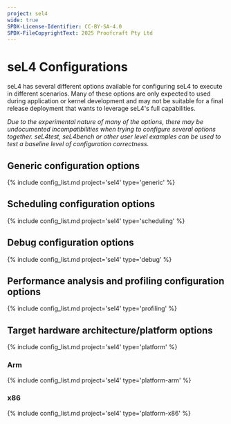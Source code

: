 ```yaml
---
project: sel4
wide: true
SPDX-License-Identifier: CC-BY-SA-4.0
SPDX-FileCopyrightText: 2025 Proofcraft Pty Ltd
---
```


# seL4 Configurations

seL4 has several different options available for configuring seL4 to execute in different
scenarios. Many of these options are only expected to used during application or kernel
development and may not be suitable for a final release deployment that wants to leverage
seL4's full capabilities.

*Due to the experimental nature of many of the options, there may be undocumented incompatibilities
when trying to configure several options together. seL4test, seL4bench or other user level examples
can be used to test a baseline level of configuration correctness.*

## Generic configuration options

{% include config_list.md project='sel4' type='generic' %}

## Scheduling configuration options

{% include config_list.md project='sel4' type='scheduling' %}

## Debug configuration options

{% include config_list.md project='sel4' type='debug' %}

## Performance analysis and profiling configuration options

{% include config_list.md project='sel4' type='profiling' %}

## Target hardware architecture/platform options

{% include config_list.md project='sel4' type='platform' %}

### Arm

{% include config_list.md project='sel4' type='platform-arm' %}

### x86

{% include config_list.md project='sel4' type='platform-x86' %}
